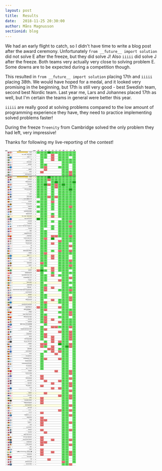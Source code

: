 ```yaml
---
layout: post
title:  Results
date:   2018-11-25 20:30:00
author: Måns Magnusson
sectionid: blog
---
```


We had an early flight to catch, so I didn't have time to write a blog post after the award ceremony. Unfortunately `from __future__ import solution` did not solve E after the freeze, but they did solve J! Also `iiiii` did solve J after the freeze. Both teams very actually very close to solving problem E. Some downs are to be expected during a competition though.

This resulted in `from __future__ import solution` placing 17th and `iiiii` placing 38th. We would have hoped for a medal, and it looked very promising in the beginning, but 17th is still very good - best Swedish team, second best Nordic team. Last year me, Lars and Johannes placed 17th as well, but I'm certain the teams in general were better this year.

`iiiii` are really good at solving problems compared to the low amount of programming experience they have, they need to practice implementing solved problems faster!

During the freeze `Treenity` from Cambridge solved the only problem they had left, very impressive!

Thanks for following my live-reporting of the contest!

![scoreboard](/assets/imgs/181125/full-scoreboard.png)
